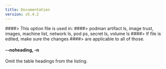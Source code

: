 ```yaml
---
title: Documentation
version: v5.4.2
---
```


####> This option file is used in:
####>   podman artifact ls, image trust, images, machine list, network ls, pod ps, secret ls, volume ls
####> If file is edited, make sure the changes
####> are applicable to all of those.
#### **--noheading**, **-n**

Omit the table headings from the listing.
